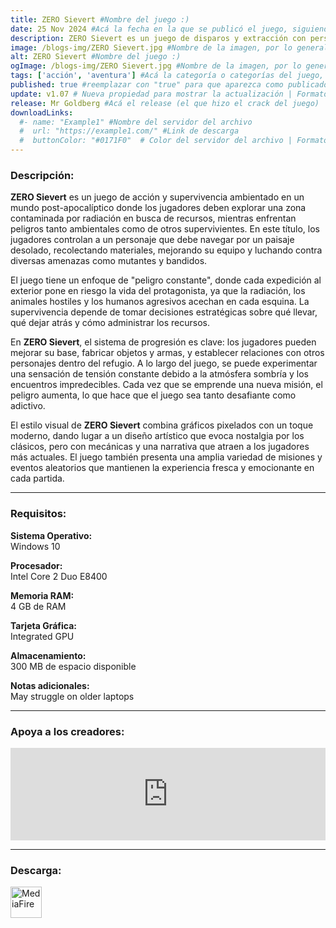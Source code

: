 ```yaml
---
title: ZERO Sievert #Nombre del juego :)
date: 25 Nov 2024 #Acá la fecha en la que se publicó el juego, siguiendo este formato: Dia "30", Mes "Oct", Año "2024" = como debe quedar: 30 Oct 2024
description: ZERO Sievert es un juego de disparos y extracción con perspectiva cenital que te desafía a desenvolverte en un yermo generado de manera procedimental, por lo que tendrás que saquear equipo y explorar lo que queda de un mundo devastado. #Acá una mini descripción del juego
image: /blogs-img/ZERO Sievert.jpg #Nombre de la imagen, por lo general es exactamente el mismo nombre que el juego excluyendo lo ":" (Dos puntos)
alt: ZERO Sievert #Nombre del juego :)
ogImage: /blogs-img/ZERO Sievert.jpg #Nombre de la imagen, por lo general es exactamente el mismo nombre que el juego excluyendo lo ":" (Dos puntos)
tags: ['acción', 'aventura'] #Acá la categoría o categorías del juego, si es más de una se coloca en este formato: ['categoría1', 'categoría2']
published: true #reemplazar con "true" para que aparezca como publicado
update: v1.07 # Nueva propiedad para mostrar la actualización | Formato: v1.0.0
release: Mr Goldberg #Acá el release (el que hizo el crack del juego) | Formato: Nicolhetti
downloadLinks:
  #- name: "Example1" #Nombre del servidor del archivo
  #  url: "https://example1.com/" #Link de descarga
  #  buttonColor: "#0171F0"  # Color del servidor del archivo | Formato hexadecimal | MediaFire: #0171F0 | Buzzheavier: #FF6600 |
---
```


<!--En VSCode seleccionando una palabra, por ejemplo: "ZERO Sievert" y apretando Ctrl+F2 se seleccionan todas las palabras iguales-->

### Descripción:
**ZERO Sievert** es un juego de acción y supervivencia ambientado en un mundo post-apocalíptico donde los jugadores deben explorar una zona contaminada por radiación en busca de recursos, mientras enfrentan peligros tanto ambientales como de otros supervivientes. En este título, los jugadores controlan a un personaje que debe navegar por un paisaje desolado, recolectando materiales, mejorando su equipo y luchando contra diversas amenazas como mutantes y bandidos.

El juego tiene un enfoque de "peligro constante", donde cada expedición al exterior pone en riesgo la vida del protagonista, ya que la radiación, los animales hostiles y los humanos agresivos acechan en cada esquina. La supervivencia depende de tomar decisiones estratégicas sobre qué llevar, qué dejar atrás y cómo administrar los recursos.

En **ZERO Sievert**, el sistema de progresión es clave: los jugadores pueden mejorar su base, fabricar objetos y armas, y establecer relaciones con otros personajes dentro del refugio. A lo largo del juego, se puede experimentar una sensación de tensión constante debido a la atmósfera sombría y los encuentros impredecibles. Cada vez que se emprende una nueva misión, el peligro aumenta, lo que hace que el juego sea tanto desafiante como adictivo.

El estilo visual de **ZERO Sievert** combina gráficos pixelados con un toque moderno, dando lugar a un diseño artístico que evoca nostalgia por los clásicos, pero con mecánicas y una narrativa que atraen a los jugadores más actuales. El juego también presenta una amplia variedad de misiones y eventos aleatorios que mantienen la experiencia fresca y emocionante en cada partida.
<!--Prompt para Chat-GPT: Hazme una descripción para el juego "ZERO Sievert" y cada que menciones "ZERO Sievert" ponlo en negrita -->

---

### Requisitos:
**Sistema Operativo:**  
Windows 10

**Procesador:**  
Intel Core 2 Duo E8400

**Memoria RAM:**  
4 GB de RAM

**Tarjeta Gráfica:**  
Integrated GPU

**Almacenamiento:**  
300 MB de espacio disponible

**Notas adicionales:**  
May struggle on older laptops

<!--Si falta o sobra un requisito se quita o se agrega manteniendo el mismo formato-->

---

### Apoya a los creadores:
<iframe src="https://store.steampowered.com/widget/1782120/" frameborder="0" style="background-color: transparent; width: 100% !important; aspect-ratio: 646 / 190;"></iframe>

<!--Reemplazar los numeros (AppID) del juego (en este caso 1782120) por el numero (AppID) correspondiente con el juego a publicar-->
<!--El AppID se encuentra en la URL del Juego en Steam-->

---

### Descarga:

[<img src="https://gist.github.com/cxmeel/0dbc95191f239b631c3874f4ccf114e2/raw/download.svg" alt="MediaFire" height="50" />](https://www.mediafire.com/file/xaj47f4q9foey2s/ZERO_Sievert__-_By_Nicolhetti_Projects.zip/file)

<!-- # se debe reemplazar por el link de descarga-->

<!--NOMBRE-DEL-SERVICIO se debe reemplazar por el servicio donde está subido el juego-->